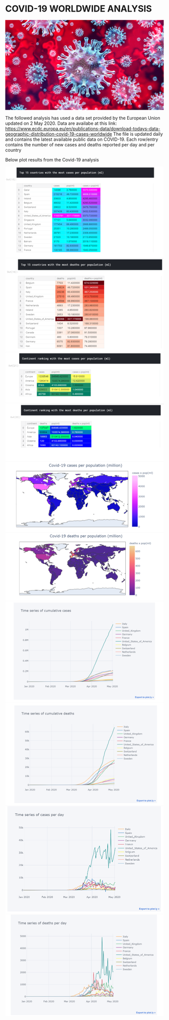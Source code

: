 # COVID-19 WORLDWIDE ANALYSIS
![](images/coronavirus-covid19-virus.jpg)

The followed analysis has used a data set provided by the European Union updated on 2 May 2020. Data are availabe at this link: https://www.ecdc.europa.eu/en/publications-data/download-todays-data-geographic-distribution-covid-19-cases-worldwide 
The file is updated daily and contains the latest available public data on COVID-19. Each row/entry contains the number of new cases and deaths reported per day and per country

Below plot results from the Covid-19 analysis

![](images/cases_pop_country.png)
![](images/deaths_pop_country.png)
![](images/cases_pop_continent.png)
![](images/deaths_pop_continent.png)
![](images/cases_pop_covid.png)
![](images/deaths_pop_covid.png)
![](images/ts_cumulative_cases.png)
![](images/ts_cumulative_deaths.png)
![](images/ts_day_cases.png)
![](images/ts_day_deaths.png)
